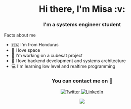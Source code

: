 <h1 align="center"> Hi there, I'm Misa :v: </h1>

<h3 align="center"> I'm a systems engineer student</h3>

Facts about me

- :honduras: I'm from Honduras
- :rocket: I love space
- :satellite: I'm working on a cubesat project
- :file_folder: I love backend development and systems architecture
- :computer: I'm learning low level and realtime programming

<h3 align="center"><strong>You can contact me on 📱</strong></h3>
<p align="center">
<a href="https://twitter.com/misa9827" target="_blank"><img alt="Twitter" src="https://img.shields.io/badge/twitter-%231DA1F2.svg?&style=for-the-badge&logo=twitter&logoColor=white" />
</a> 
<a href="https://linkedin.com/in/misael-landero-79a8ab175" target="_blank"><img alt="LinkedIn" src="https://img.shields.io/badge/linkedin-%230077B5.svg?&style=for-the-badge&logo=linkedin&logoColor=white" /></a> 
</p>

<p align='center'>
  <a href="https://github.com/anuraghazra/github-readme-stats">
  <img align="center" src="https://github-readme-stats.vercel.app/api?username=Misael1998&show_icons=true&theme=dark" />
</a>
</p>

